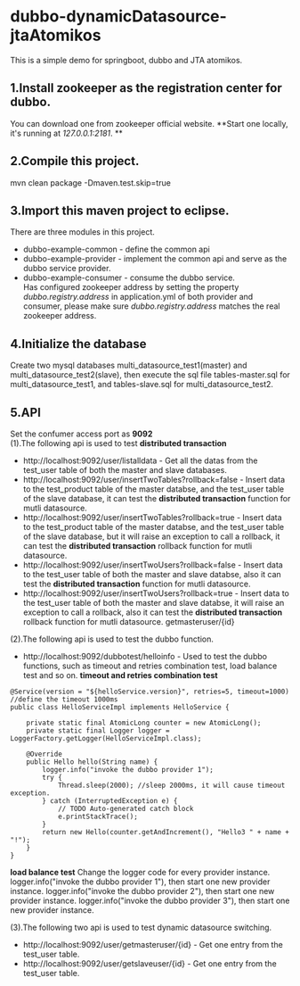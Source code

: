 # dubbo-dynamicDatasource-jtaAtomikos
This is a simple demo for springboot, dubbo and JTA atomikos.
## 1.Install zookeeper as the registration center for dubbo.
You can download one from zookeeper official website.
**Start one locally, it's running at *127.0.0.1:2181*. **

## 2.Compile this project.
mvn clean package -Dmaven.test.skip=true

## 3.Import this maven project to eclipse.
There are three modules in this project.
+ dubbo-example-common - define the common api
+ dubbo-example-provider - implement the common api and serve as the dubbo service provider.
+ dubbo-example-consumer - consume the dubbo service.  
Has configured zookeeper address by setting the property *dubbo.registry.address* in application.yml of both provider and consumer, please make sure *dubbo.registry.address* matches the real zookeeper address.

## 4.Initialize the database
Create two mysql databases multi_datasource_test1(master) and multi_datasource_test2(slave), then execute the sql file tables-master.sql for multi_datasource_test1, and tables-slave.sql for multi_datasource_test2.

## 5.API
Set the confumer access port as **9092**  
(1).The following api is used to test **distributed transaction**
+ http://localhost:9092/user/listalldata - Get all the datas from the test_user table of both the master and slave databases.
+ http://localhost:9092/user/insertTwoTables?rollback=false - Insert data to the test_product table of the master databse, and the test_user table of the slave database, it can test the **distributed transaction** function for mutli datasource.
+ http://localhost:9092/user/insertTwoTables?rollback=true - Insert data to the test_product table of the master databse, and the test_user table of the slave database, but it will raise an exception to call a rollback, it can test the **distributed transaction** rollback function for mutli datasource.
+ http://localhost:9092/user/insertTwoUsers?rollback=false - Insert data to the test_user table of both the master and slave databse, also it can test the **distributed transaction** function for mutli datasource.
+ http://localhost:9092/user/insertTwoUsers?rollback=true - Insert data to the test_user table of both the master and slave databse, it will raise an exception to call a rollback, also it can test the **distributed transaction** rollback function for mutli datasource. getmasteruser/{id}  

(2).The following api is used to test the dubbo function.
+ http://localhost:9092/dubbotest/helloinfo - Used to test the dubbo functions, such as timeout and retries combination test, load balance test and so on.
**timeout and retries combination test**
```
@Service(version = "${helloService.version}", retries=5, timeout=1000) //define the timeout 1000ms
public class HelloServiceImpl implements HelloService {

    private static final AtomicLong counter = new AtomicLong();
    private static final Logger logger = LoggerFactory.getLogger(HelloServiceImpl.class);

    @Override
    public Hello hello(String name) {
    	logger.info("invoke the dubbo provider 1");
    	try {
			Thread.sleep(2000); //sleep 2000ms, it will cause timeout exception.
		} catch (InterruptedException e) {
			// TODO Auto-generated catch block
			e.printStackTrace();
		}
        return new Hello(counter.getAndIncrement(), "Hello3 " + name + "!");
    }
}
```
**load balance test**
Change the logger code for every provider instance.
logger.info("invoke the dubbo provider 1"), then start one new provider instance.
logger.info("invoke the dubbo provider 2"), then start one new provider instance.
logger.info("invoke the dubbo provider 3"), then start one new provider instance.

(3).The following two api is used to test dynamic datasource switching.
+ http://localhost:9092/user/getmasteruser/{id} - Get one entry from the test_user table.  
+ http://localhost:9092/user/getslaveuser/{id} - Get one entry from the test_user table.






